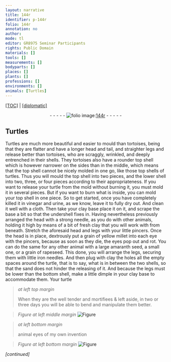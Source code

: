 ```yaml
---
layout: narrative
title: 144r
identifier: p-144r
folio: 144r
annotation: no
author:
mode: tl
editor: GR8975 Seminar Participants
rights: Public Domain
materials: []
tools: []
measurements: []
bodyparts: []
places: []
plants: []
professions: []
environments: []
animals: [Turtles]
---
```


<p><a href="{{ site.baseurl }}/translation/">[TOC]</a> | <a href="{{ site.baseurl }}/_texts/p-144r_tc.md/">[diplomatic]</a></p><div class="folio" align="center">- - - - - <a href="http://gallica.bnf.fr/ark:/12148/btv1b10500001g/f293.image" target="_blank"><img src="https://cu-mkp.github.io/2017-workshop-edition/assets/photo-icon.png" alt="folio image: " style="display:inline-block; margin-bottom:-3px;"/>144r</a> - - - - - </div>  
  

## <span class="al">Turtles</span>

 
Turtles are much more beautiful and easier to mould than tortoises, being that they are flatter and have a longer head and tail, and straighter legs and release better than tortoises, who are scraggly, wrinkled, and deeply entrenched in their shells. They <span class="sup">tortoises</span> also have a rounder top shell which is however narrower on the sides than in the middle, which means that the top shell cannot be nicely molded in one go, like those <span class="sup">top shells</span> of turtles. Thus you will mould the top shell into two pieces, and the lower shell into two, three, or four pieces according to their appropriateness. If you want to release your turtle from the mold without burning it, you must mold it in several pieces. But if you want to burn what is inside, you can mold your top shell in one piece. So to get started, once you have completely killed it in vinegar and urine, as we know, leave it to fully dry out. And clean it well with a cloth. Then take your clay base place it on it, and scrape the base a bit so that the undershell fixes in. Having nevertheless previously arranged the head with a strong needle, as you do with other animals, holding it high by means of a bit of fresh clay that you will work with from beneath. Stretch the aforesaid head and legs with your little pincers. Once the head is in place, dextrously put a grain of yellow millet into each eye with the pincers, because as soon as they die, the eyes pop out and rot. You can do the same for any other animal with a large amaranth seed, a small one, or a grain of rapeseed. This done, you will arrange the legs, securing them with little iron needles. And then plug with clay the holes all the empty spaces around the turtle, that is to say, what is in between the two shells, so that the sand does not hinder the releasing of it. And because the legs must be lower than the bottom shell, make a little dimple in your clay base to accommodate them. Your turtle
 
> *at left top margin*
> 
> 
>  When they are the well tender and mortifiees & left aside, in two or three days you will be able to bend and manipulate them better.
 
> *Figure*
> *at left middle margin*
> <a href="https://drive.google.com/open?id=0B9-oNrvWdlO5emg1MXZLREtSRk0" target="_blank"><img src="https://cu-mkp.github.io/GR8975-edition/assets/photo-icon.png" alt="Figure" style="display:inline-block; margin-bottom:-3px;"/></a>
 
> *at left bottom margin*
> 
> 
>  animal eyes of my own invention
 
> *Figure*
> *at left bottom margin*
> <a href="https://drive.google.com/open?id=0B9-oNrvWdlO5ZkN6Y3ZTM1pKRG8" target="_blank"><img src="https://cu-mkp.github.io/GR8975-edition/assets/photo-icon.png" alt="Figure" style="display:inline-block; margin-bottom:-3px;"/></a>
 
*[continued]*
 
